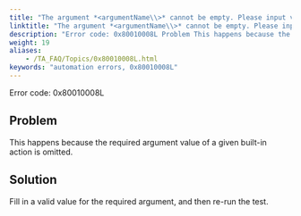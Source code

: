 ```yaml
--- 
title: "The argument *<argumentName\\>* cannot be empty. Please input valid data."
linktitle: "The argument *<argumentName\\>* cannot be empty. Please input valid data."
description: "Error code: 0x80010008L Problem This happens because the required argument value of a given built-in action is omitted. Solution Fill in a valid value for the required argument, and then re-run the ..."
weight: 19
aliases: 
    - /TA_FAQ/Topics/0x80010008L.html
keywords: "automation errors, 0x80010008L"
---
```


Error code: 0x80010008L

## Problem

This happens because the required argument value of a given built-in action is omitted.

## Solution

Fill in a valid value for the required argument, and then re-run the test.




